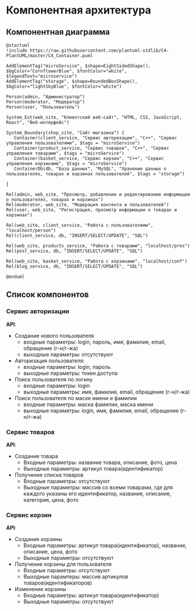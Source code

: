 # Компонентная архитектура
<!-- Состав и взаимосвязи компонентов системы между собой и внешними системами с указанием протоколов, ключевые технологии, используемые для реализации компонентов.
Диаграмма контейнеров C4 и текстовое описание. 
-->
## Компонентная диаграмма

```plantuml
@startuml
!include https://raw.githubusercontent.com/plantuml-stdlib/C4-PlantUML/master/C4_Container.puml

AddElementTag("microService", $shape=EightSidedShape(), $bgColor="CornflowerBlue", $fontColor="white", $legendText="microservice")
AddElementTag("storage", $shape=RoundedBoxShape(), $bgColor="lightSkyBlue", $fontColor="white")

Person(admin, "Администратор")
Person(moderator, "Модератор")
Person(user, "Пользователь")

System_Ext(web_site, "Клиентский веб-сайт", "HTML, CSS, JavaScript, React", "Веб-интерфейс")

System_Boundary(shop_site, "Сайт магазина") {
   Container(client_service, "Сервис авторизации", "C++", "Сервис управления пользователями", $tags = "microService")    
   Container(product_service, "Сервис товаров", "C++", "Сервис управления товарами", $tags = "microService") 
   Container(basket_service, "Сервис корзин", "C++", "Сервис управления корзинами", $tags = "microService")   
   ContainerDb(db, "База данных", "MySQL", "Хранение данных о пользователях, товарах и корзинах пользователей", $tags = "storage")
   
}

Rel(admin, web_site, "Просмотр, добавление и редактирование информации о пользователях, товарах и корзинах")
Rel(moderator, web_site, "Модерация контента и пользователей")
Rel(user, web_site, "Регистрация, просмотр информации о товарах и корзинах")

Rel(web_site, client_service, "Работа с пользователями", "localhost/person")
Rel(client_service, db, "INSERT/SELECT/UPDATE", "SQL")

Rel(web_site, products_service, "Работа с товарами", "localhost/pres")
Rel(post_service, db, "INSERT/SELECT/UPDATE", "SQL")

Rel(web_site, basket_service, "Работа с корзинами", "localhost/conf")
Rel(blog_service, db, "INSERT/SELECT/UPDATE", "SQL")

@enduml
```
## Список компонентов  

### Сервис авторизации
**API**:
-	Создание нового пользователя
      - входные параметры: login, пароль, имя, фамилия, email, обращение (г-н/г-жа)
      - выходные параметры: отсутствуют
-  Авторизация пользователя:
      - входные параметры: login, пароль
      - выходные параметры: токен доступа
-	Поиск пользователя по логину
     - входные параметры:  login
     - выходные параметры: имя, фамилия, email, обращение (г-н/г-жа)
-	Поиск пользователя по маске имени и фамилии
     - входные параметры: маска фамилии, маска имени
     - выходные параметры: login, имя, фамилия, email, обращение (г-н/г-жа)

### Сервис товаров
**API**:
- Создание товара
  - Входные параметры: название товара, описание, фото, цена
  - Выходные параметры: артикул товара(идентификатор)
- Получение списка товаров
  - Входные параметры: отсутствуют
  - Выходные параметры: массив со всеми товарами, где для каждого указаны его идентификатор, название, описание, категория, цена, фото

### Сервис корзин
**API**:
- Создание корзины
  - Входные параметры: артикул товара(идентификатор), название, описание, цена, фото
  - Выходные параметры: отсутствуют
- Получение корзины для пользователя
  - Входные параметры: отсутствуют
  - Выходные парамтеры: массив артикулов товаров(идентификаторов)
- Изменение корзины
  - Входные параметры: артикул товара(идентификатор)
  - Выходные параметры: отсутствуют
